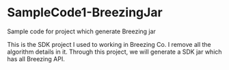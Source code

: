 # SampleCode1-BreezingJar
Sample code for project which generate Breezing jar


This is the SDK project I used to working in Breezing Co. I remove all the algorithm details in it. Through this project, we will generate a SDK jar which has all Breezing API.
